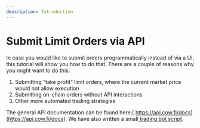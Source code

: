 ```yaml
---
description: Introduction
---
```


# Submit Limit Orders via API

In case you would like to submit orders programmatically instead of via a UI, this tutorial will show you how to do that. There are a couple of reasons why you might want to do this:

1. Submitting “take profit” limit orders, where the current market price would not allow execution
2. Submitting on-chain orders without API interactions
3. Other more automated trading strategies

The general API documentation can be found here:[ https://api.cow.fi/docs](https://api.cow.fi/docs). We have also written a small[ trading bot script](https://github.com/gnosis/gp-v2-trading-bot).
